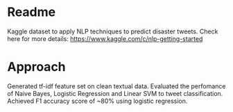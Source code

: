 # Readme

Kaggle dataset to apply NLP techniques to predict disaster tweets. Check here for more details: https://www.kaggle.com/c/nlp-getting-started

# Approach

Generated tf-idf feature set on clean textual data. Evaluated the perfomance of Naive Bayes, Logistic Regression and Linear SVM to tweet classification. Achieved F1 accuracy score of ~80% using logistic regression.